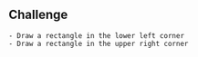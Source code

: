 ## Challenge

    - Draw a rectangle in the lower left corner
    - Draw a rectangle in the upper right corner
